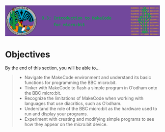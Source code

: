 ![header](assets/header.png)

# Objectives

By the end of this section, you will be able to...

> - Navigate the MakeCode environment and understand its basic functions for programming the BBC micro:bit.
> - Tinker with MakeCode to flash a simple program in O’odham onto the BBC micro:bit.
> - Recognize the limitations of MakeCode when working with languages that use diacritics, such as O’odham.
> - Understand the role of the BBC micro:bit as the hardware used to run and display your programs.
> - Experiment with creating and modifying simple programs to see how they appear on the micro:bit device.